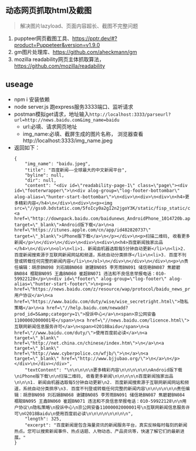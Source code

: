 ## 动态网页抓取html及截图
> 解决图片lazyload、页面内容超长、截图不完整问题

1. puppteer网页截图工具、https://pptr.dev/#?product=Puppeteer&version=v1.9.0
2. gm图片处理库、https://github.com/aheckmann/gm
3. mozilla readability网页主体抓取算法，https://github.com/mozilla/readability

## useage

- npm i 安装依赖
- node server.js 跑express服务3333端口、监听请求
- postman模拟get请求，地址输入```http://localhost:3333/parseurl?url=http://news.baidu.com&img_name=baidu```
    - url:必填、请求网页地址
    - img_name:必填、截屏生成的图片名称， 浏览器查看http://localhost:3333/img_name.jpeg
- 返回如下：
    ``` 
    {
        "img_name": "baidu.jpeg",
        "title": "百度新闻——全球最大的中文新闻平台",
        "byline": null,
        "dir": null,
        "content": "<div id=\"readability-page-1\" class=\"page\"><div id=\"footerwrapper\">\n<div alog-group=\"log-footer-bottombar\" alog-alias=\"hunter-start-bottombar\">\n<div>\n<div>\n<div>\n<h4>更多精彩内容</h4>\n</div>\n<div>\n<p><img src=\"//gss0.bdstatic.com/5foIcy0a2gI2n2jgoY3K/static/fisp_static/common/img/footer/1014720b_45d192d.png\">\n</p>\n<div>\n<p><a href=\"http://downpack.baidu.com/baidunews_AndroidPhone_1014720b.apk\" target=\"_blank\">Android版下载</a>\n<a href=\"https://itunes.apple.com/cn/app/id482820737\" target=\"_blank\">iPhone版下载</a>\n</p></div>\n<p>扫描二维码, 收看更多新闻</p>\n</div>\n</div>\n<div>\n<div>\n<h4>百度新闻独家出品</h4>\n</div>\n<ol>\n<li>1. 新闻由机器选取每5分钟自动更新</li>\n<li>2. 百度新闻搜索源于互联网新闻网站和频道，系统自动分类排序</li>\n<li>3. 百度不刊登或转载任何完整的新闻内容</li>\n</ol>\n</div>\n</div>\n</div>\n<p>\n责任编辑：胡彦BN098 刘石娟BN068 谢建BN085 李芳雨BN091 储信艳BN087 焦碧碧BN084 禤聪BN095 王鑫BN060 崔超BN071 违法和不良信息举报电话：010-59922128</p>\n<div id=\"footer\" alog-group=\"log-footer\" alog-alias=\"hunter-start-footer\">\n<p><a href=\"https://news.baidu.com/z/resource/wap/protocol/baidu_news_protocol.html\">用户协议</a>\n<a href=\"https://www.baidu.com/duty/wise/wise_secretright.html\">隐私策略</a>\n<a href=\"//help.baidu.com/newadd?prod_id=5&amp;category=1\">投诉中心</a>\n<span>京公网安备11000002000001号</span>\n<a href=\"//news.baidu.com/licence.html\">互联网新闻信息服务许可</a>\n<span>©2018Baidu</span>\n<a href=\"//www.baidu.com/duty/\">使用百度前必读</a>\n<a target=\"_blank\" href=\"http://net.china.cn/chinese/index.htm\">\n</a>\n<a target=\"_blank\" href=\"http://www.cyberpolice.cn/wfjb/\">\n</a>\n<a target=\"_blank\" href=\"http://www.bjjubao.org/\">\n</a>\n</p></div>\n</div></div>",
        "textContent": "\n\n\n\n\n更多精彩内容\n\n\n\n\n\nAndroid版下载\niPhone版下载\n\n扫描二维码, 收看更多新闻\n\n\n\n\n百度新闻独家出品\n\n\n1. 新闻由机器选取每5分钟自动更新\n2. 百度新闻搜索源于互联网新闻网站和频道，系统自动分类排序\n3. 百度不刊登或转载任何完整的新闻内容\n\n\n\n\n\n责任编辑：胡彦BN098 刘石娟BN068 谢建BN085 李芳雨BN091 储信艳BN087 焦碧碧BN084 禤聪BN095 王鑫BN060 崔超BN071 违法和不良信息举报电话：010-59922128\n\n用户协议\n隐私策略\n投诉中心\n京公网安备11000002000001号\n互联网新闻信息服务许可\n©2018Baidu\n使用百度前必读\n\n\n\n\n\n\n\n",
        "length": 325,
        "excerpt": "百度新闻是包含海量资讯的新闻服务平台，真实反映每时每刻的新闻热点。您可以搜索新闻事件、热点话题、人物动态、产品资讯等，快速了解它们的最新进展。"
    }
    ```